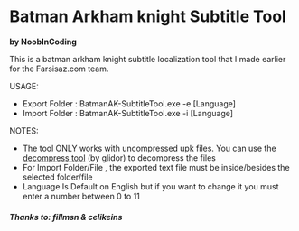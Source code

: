 # Batman Arkham knight Subtitle Tool
**by NoobInCoding**

This is a batman arkham knight subtitle localization tool that I made earlier for the Farsisaz.com team.

USAGE:
 - Export Folder : BatmanAK-SubtitleTool.exe -e <FolderName Or FileName> [Language]
 - Import Folder : BatmanAK-SubtitleTool.exe -i <FolderName Or FileName> [Language]
  
NOTES:
 - The tool ONLY works with uncompressed upk files. You can use the [decompress tool](https://www.gildor.org/down/47/umodel/decompress.zip) (by glidor) to decompress the files
 - For Import Folder/File , the exported text file must be inside/besides the selected folder/file
 - Language Is Default on English but if you want to change it you must enter a number between 0 to 11
 
 ##### Thanks to: fillmsn & celikeins
 
